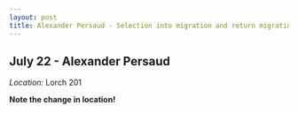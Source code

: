 ```yaml
---
layout: post
title: Alexander Persaud - Selection into migration and return migration (July 22)
---
```

## July 22 - Alexander Persaud

*Location:* Lorch 201

**Note the change in location!**

